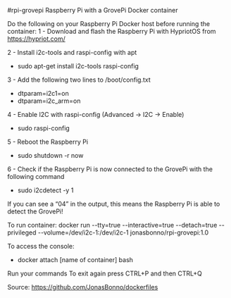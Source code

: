#rpi-grovepi
Raspberry Pi with a GrovePi Docker container

Do the following on your Raspberry Pi Docker host before running the container:
1 - Download and flash the Raspberry Pi with HypriotOS from https://hypriot.com/

2 - Install i2c-tools and raspi-config with apt
- sudo apt-get install i2c-tools raspi-config

3 - Add the following two lines to /boot/config.txt
- dtparam=i2c1=on
- dtparam=i2c_arm=on

4 - Enable I2C with raspi-config (Advanced -> I2C -> Enable)
- sudo raspi-config

5 - Reboot the Raspberry Pi
- sudo shutdown -r now

6 - Check if the Raspberry Pi is now connected to the GrovePi with the following command
- sudo i2cdetect -y 1
  
If you can see a “04” in the output, this means the Raspberry Pi is able to detect the GrovePi!

To run container: docker run --tty=true --interactive=true --detach=true --privileged --volume=/dev/i2c-1:/dev/i2c-1 jonasbonno/rpi-grovepi:1.0

To access the console: 
- docker attach [name of container] bash

Run your commands
To exit again press CTRL+P and then CTRL+Q

Source: https://github.com/JonasBonno/dockerfiles
